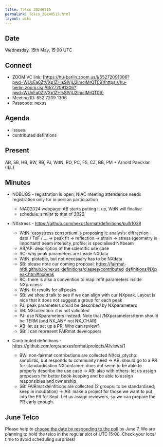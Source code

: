 ```yaml
---
title: Telco 20240515
permalink: Telco_20240515.html
layout: wiki
---
```


Date
----

Wednesday, 15th May, 15:00 UTC


Connect
-------
* ZOOM VC link: [https://hu-berlin.zoom.us/j/65272091306?pwd=WUxEa0ZtVXp1ZHlsSlVjU2lmclMrQT09](https://hu-berlin.zoom.us/j/65272091306?pwd=WUxEa0ZtVXp1ZHlsSlVjU2lmclMrQT09)
* Meeting ID: 652 7209 1306
* Passcode: nexus

Agenda
------
* issues
* contributed defintions

Present
-------
AB, SB, HB, BW, RB, PJ, WdN, RO, PC, FS, CZ, BB, PM + Arnold Paecklar (ILL)

Minutes
-------
* NOBUGS - registration is open; NIAC meeting attendence needs registration only for in person participation  
  - NIAC2024 webpage: AB starts putting it up, WdN will finalise
  - schedule: similar to that of 2022

* NXstress - https://github.com/nexusformat/definitions/pull/1039  
  - WdN: easystress consortium is proposing it:
analysis: diffraction data / ToF / … -> peak fit -> reflection -> strain -> stress (geometry is important)
beam intensity_profile: is specialised NXbeam
  - AB/AP: description of the scientific use case
  - RO: why peak parameters are inside NXdata 
  - WdN: plotable, but not necessary has to be NXdata
  - SB: please note our coming proposal: https://fairmat-nfdi.github.io/nexus_definitions/classes/contributed_definitions/NXpeak.html#nxpeak
  - RO: there is also a convention to map lmfit parameters inside NXprocess
  - WdN: fit results for all peaks
  - SB: we should talk to see if we can align with our NXpeak. Layout is nice that it does not suggest a group for each peak
  - PJ: peak parameters could be described by NXparameters
  - SB: NXcollection: it is not validated
  - PJ: use NXparameters instead. Note that /NXparameters/term should be TERM (and NX_ANY not NX_CHAR)
  - AB: let us set up a PR. Who can review?
  - SB: I can represent FAIRmat developpers

* Contributed definitions - https://github.com/orgs/nexusformat/projects/4/views/1
  - BW: non-fairmat contributions are collected
NXcxi_ptycho: simplistic, but responds to community need -> AB: should go to a PR for standardisation
NXcontainer: does not seem to be able to properly describe the use case -> AB: also with others: let us assign proposers for better book-keeping and be able to assign responsibles and ownership
  - SB: FAIRmat deinfitions are collected (2 groups: to be standardised; keep in incubation) -> AB: make a project for those we want to put into the PR for Sept. Let us assign reviewers, so we can prepare the PR early enough.


June Telco
--------------

Please help to [choose the date by responding to the poll](https://doodle.com/meeting/participate/id/bDJlL65e) by June 7. We are planning to hold the telco in the regular slot of UTC 15:00. Check your local time to avoid scheduling surprises!
